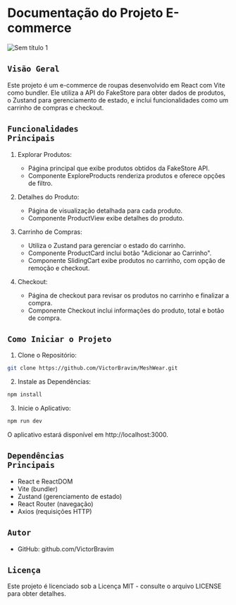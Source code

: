 # Documentação do Projeto E-commerce

![Sem título 1](https://github.com/VictorBravim/MeshWear/assets/122113588/3b1f24a8-9110-4203-8f6c-e088495bfcf7)

## <code>Visão Geral</code>

Este projeto é um e-commerce de roupas desenvolvido em React com Vite como bundler. Ele utiliza a API do FakeStore para obter dados de produtos, o Zustand para gerenciamento de estado, e inclui funcionalidades como um carrinho de compras e checkout.

## <code>Funcionalidades Principais</code>

1. Explorar Produtos:
   
   - Página principal que exibe produtos obtidos da FakeStore API.
   - Componente ExploreProducts renderiza produtos e oferece opções de filtro.
     
2. Detalhes do Produto:
   
   - Página de visualização detalhada para cada produto.
   - Componente ProductView exibe detalhes do produto.
     
3. Carrinho de Compras:
   
   - Utiliza o Zustand para gerenciar o estado do carrinho.
   - Componente ProductCard inclui botão "Adicionar ao Carrinho".
   - Componente SlidingCart exibe produtos no carrinho, com opção de remoção e checkout.
     
4. Checkout:
   
   - Página de checkout para revisar os produtos no carrinho e finalizar a compra.
   - Componente Checkout inclui informações do produto, total e botão de compra.

## <code>Como Iniciar o Projeto</code>

1. Clone o Repositório:
```bash
git clone https://github.com/VictorBravim/MeshWear.git
```
2. Instale as Dependências:
```bash
npm install
```
3. Inicie o Aplicativo:
```bash
npm run dev
```
O aplicativo estará disponível em http://localhost:3000.

## <code>Dependências Principais</code>

- React e ReactDOM
- Vite (bundler)
- Zustand (gerenciamento de estado)
- React Router (navegação)
- Axios (requisições HTTP)

## <code>Autor</code>

- GitHub: github.com/VictorBravim

## <code>Licença</code>

Este projeto é licenciado sob a Licença MIT - consulte o arquivo LICENSE para obter detalhes.

